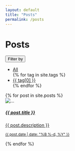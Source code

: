```yaml
---
layout: default
title: "Posts"
permalink: /posts
---
```


<div class="container">
  <!-- Dropdown tag filter -->
  <div class="d-flex justify-content-between align-items-center">
      <h1>
        Posts
      </h1>
      <div class="dropdown">
        <button class="btn btn-secondary dropdown-toggle" type="button" id="tagFilter" data-bs-toggle="dropdown"
          aria-expanded="false">
          Filter by
        </button>
        <ul class="dropdown-menu" aria-labelledby="tagFilter">
          <li><a class="dropdown-item" href="/posts">All</a></li>
          {% for tag in site.tags %}
          <li><a class="dropdown-item" href="/posts#{{ tag[0] }}">{{ tag[0] }}</a></li>
          {% endfor %}
        </ul>
      </div>
  </div>

  <!-- Posts -->
  <div class="row row-cols-1 row-cols-md-3 g-4">
    {% for post in site.posts %}
    <div class="col post-item" id="{{ post.tags }}">
      <div class="card h-100 select-hover">
        <img src="{{ post.card-image }}" class="card-img-top" alt="...">
        <div class="card-body">
          <a href="{{ post.url }}" class="stretched-link text-decoration-none text-dark">
            <h5 class="card-title">{{ post.title }}</h5>
            <p class="card-text">
              {{ post.description }}
            </p>
            <p class="card-text"><small class="text-body-secondary">{{ post.date | date: "%B %-d, %Y" }}</small></p>
          </a>
        </div>
      </div>
    </div>
    {% endfor %}
  </div>

</div>

<script>
  // Filter posts by tag
  var url = window.location.href;
  var tag = url.split('#')[1];
  if (tag) {
    var cards = document.getElementsByClassName('post-item');
    for (var i = 0; i < cards.length; i++) {
      if (cards[i].id != tag) {
        cards[i].style.display = 'none';
      }
    }
  }
</script>